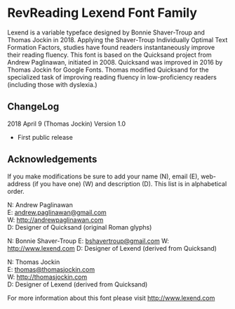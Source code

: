# RevReading Lexend Font Family

Lexend is a variable typeface designed by Bonnie Shaver-Troup and Thomas Jockin in 2018.
Applying the Shaver-Troup Individually Optimal Text Formation Factors, studies have found readers instantaneously improve their reading fluency.
This font is based on the Quicksand project from Andrew Paglinawan, initiated in 2008.
Quicksand was improved in 2016 by Thomas Jockin for Google Fonts. Thomas modified Quicksand for the specialized task of improving reading fluency in low-proficiency readers (including those with dyslexia.)

## ChangeLog

2018 April 9 (Thomas Jockin) Version 1.0

- First public release

## Acknowledgements

If you make modifications be sure to add your name (N), email (E), web-address (if you have one) (W) and description (D). This list is in alphabetical order.

N: Andrew Paglinawan  
E: <andrew.paglinawan@gmail.com>   
W: <http://andrewpaglinawan.com>  
D: Designer of Quicksand (original Roman glyphs)

N: Bonnie Shaver-Troup
E: bshavertroup@gmail.com
W: http://www.lexend.com
D: Designer of Lexend (derived from Quicksand)

N: Thomas Jockin  
E: <thomas@thomasjockin.com>   
W: <http://thomasjockin.com>  
D: Designer of Lexend (derived from Quicksand)

For more information about this font please visit <http://www.lexend.com>
